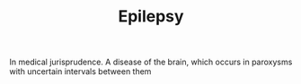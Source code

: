 ---
title: Epilepsy
letter: E
permalink: "/definitions/bld-epilepsy.html"
body: In medical jurisprudence. A disease of the brain, which occurs in paroxysms
  with uncertain intervals between them
published_at: '2018-07-07'
source: Black's Law Dictionary 2nd Ed (1910)
layout: post
---